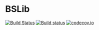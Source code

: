 # BSLib

[![Build Status](https://travis-ci.org/Serg-Norseman/BSLib.svg?branch=master)](https://travis-ci.org/Serg-Norseman/BSLib)
[![Build status](https://ci.appveyor.com/api/projects/status/h0u8iwr3kvy6o9x1?svg=true)](https://ci.appveyor.com/project/Serg-Norseman/BSLib)
[![codecov.io](https://codecov.io/github/Serg-Norseman/BSLib/coverage.svg?branch=master)](https://codecov.io/github/Serg-Norseman/BSLib?branch=master)
